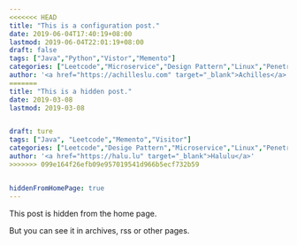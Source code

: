 ```yaml
---
<<<<<<< HEAD
title: "This is a configuration post."
date: 2019-06-04T17:40:19+08:00
lastmod: 2019-06-04T22:01:19+08:00
draft: false
tags: ["Java","Python","Vistor","Memento"]
categories: ["Leetcode","Microservice","Design Pattern","Linux","Penetration Test","Spring Framework"]
author: '<a href="https://achilleslu.com" target="_blank">Achilles</a>'
=======
title: "This is a hidden post."
date: 2019-03-08
lastmod: 2019-03-08


draft: ture
tags: ["Java", "Leetcode","Memento","Visitor"]
categories: ["Leetcode","Desige Pattern","Microservice","Linux","Penetration Test"]
author: '<a href="https://halu.lu" target="_blank">Halulu</a>'
>>>>>>> 099e164f26efb09e957019541d966b5ecf732b59


hiddenFromHomePage: true
---
```


This post is hidden from the home page.

<!--more-->

But you can see it in archives, rss or other pages.